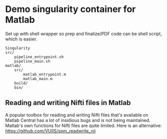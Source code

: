 # Demo singularity container for Matlab

Set up with shell wrapper so prep and finalize/PDF code can be shell script, which is easier.

    Singularity
    src/
        pipeline_entrypoint.sh
        pipeline_main.sh
    matlab/
        src/
            matlab_entrypoint.m
            matlab_main.m
        build/
        bin/


## Reading and writing Nifti files in Matlab

A popular toolbox for reading and writing Nifti files that's available on Matlab
Central has a lot of insidious bugs and is not being maintained. Matlab's own 
functions for Nifti files are quite limited. Here is an alternative: 
https://github.com/VUIIS/spm_readwrite_nii

